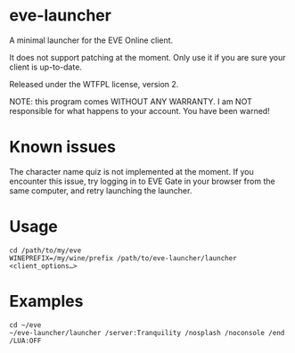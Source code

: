 eve-launcher
============

A minimal launcher for the EVE Online client.

It does not support patching at the moment. Only use it if you are
sure your client is up-to-date.

Released under the WTFPL license, version 2.

NOTE: this program comes WITHOUT ANY WARRANTY. I am NOT responsible
for what happens to your account. You have been warned!

Known issues
============

The character name quiz is not implemented at the moment. If you
encounter this issue, try logging in to EVE Gate in your browser from
the same computer, and retry launching the launcher.

Usage
=====

~~~
cd /path/to/my/eve
WINEPREFIX=/my/wine/prefix /path/to/eve-launcher/launcher <client_options…>
~~~

Examples
========

~~~
cd ~/eve
~/eve-launcher/launcher /server:Tranquility /nosplash /noconsole /end /LUA:OFF
~~~
